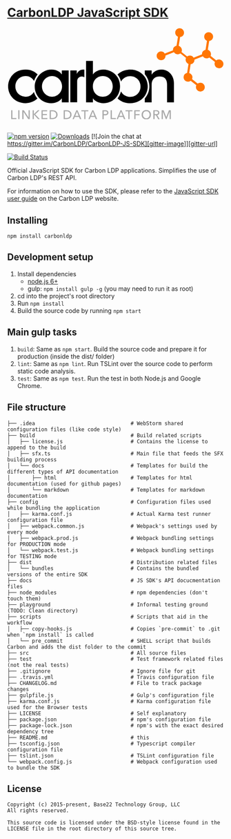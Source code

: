 # [CarbonLDP JavaScript SDK](http://carbonldp.com/)

<div align="center">
  <a href="http://carbonldp.com/" style="text-decoration: none;">
    <svg width="500" xmlns="http://www.w3.org/2000/svg" viewBox="0 0 329.8 139.4">
      <style>
        .st1{fill-rule:evenodd;clip-rule:evenodd}.st2{fill:#aaa}
      </style>
      <path d="M238.3 37.1c-.4-.3-.8-.6-1.2-.8-2.9-1.4-6.4-.7-8.3 1.8a6.62 6.62 0 0 0-1.4 4.9c.2 1.8 1.1 3.4 2.6 4.5.4.3.8.6 1.2.8 2.9 1.4 6.4.7 8.3-1.8 1.1-1.3 1.5-2.9 1.4-4.6l12.9-5.1c.4.6.9 1.2 1.5 1.7.4.3.8.6 1.2.8 2.4 1.2 5.1.9 7.1-.7l8.7 6.9c-1.3 2.7-.5 6.1 2 8.1.4.3.8.6 1.2.8l.6.3-2.1 13.7c-1.5.3-2.9 1.1-4 2.4-1.1 1.4-1.4 3.4-1.4 4.7-.1 1.1.6 2.3 1 3.1.4.7.9 1.2 1.5 1.7.4.3.8.6 1.2.8 2.4 1.2 5.1.9 7.1-.7l8.7 6.9c-1.3 2.7-.5 6.1 2 8.1.4.3.8.6 1.2.8 2.9 1.4 6.4.7 8.3-1.8 2.3-2.9 1.8-7.1-1.1-9.5-.4-.3-.8-.6-1.2-.8-2.4-1.2-5.1-.9-7.1.7l-8.7-6.9c.5-1.1.7-2.3.6-3.5-.2-1.8-1.1-3.4-2.6-4.5-.4-.3-.8-.6-1.2-.8-.4-.2-.7-.3-1.1-.4l2.2-13.6c1.7-.2 3.3-1 4.4-2.4 1.1-1.3 1.5-3 1.4-4.6l12.9-5.1c.4.6.9 1.2 1.5 1.7.4.3.8.6 1.2.8 2.4 1.2 5.1.9 7.1-.7l8.7 6.9c-1.3 2.7-.5 6.1 2 8.1.4.3.8.6 1.2.8 2.9 1.4 6.4.7 8.3-1.8 1.1-1.4 1.6-3.1 1.4-4.9-.2-1.8-1.1-3.4-2.6-4.5-.4-.3-.8-.6-1.2-.8-2.4-1.2-5.1-.9-7.1.7l-8.7-6.9c1.3-2.7.5-6.1-2-8.1-.4-.3-.8-.6-1.2-.8-.4-.2-.7-.3-1.1-.4l2.2-13.5c1.7-.2 3.4-1 4.5-2.4s1.6-3.1 1.4-4.9c-.2-1.8-1.1-3.4-2.6-4.5-.4-.3-.8-.6-1.2-.8-2.9-1.4-6.4-.7-8.3 1.8-2.3 2.9-1.8 7.1 1.1 9.5.4.3.8.6 1.2.8.2.1.4.1.5.2l-2.2 13.8c-1.5.3-2.9 1.1-4 2.3-1.1 1.3-1.6 3-1.4 4.7l-12.9 5.1c-.4-.7-.9-1.3-1.5-1.8-.4-.3-.8-.6-1.2-.8-2.4-1.2-5.1-.9-7.1.7l-8.7-6.9c1.3-2.7.5-6.1-2-8.1-.4-.3-.8-.6-1.2-.8-.4-.2-.7-.3-1.1-.4l2.2-13.5c1.7-.2 3.4-1 4.5-2.4 2.3-2.9 1.8-7.1-1.1-9.5-.4-.3-.8-.6-1.2-.8-2.9-1.4-6.4-.7-8.3 1.8a6.62 6.62 0 0 0-1.4 4.9c.2 1.8 1.1 3.4 2.5 4.5.4.3.8.6 1.2.8.2.1.4.1.5.2l-2.2 13.8c-1.5.3-2.9 1.1-4 2.3-1.1 1.3-1.6 3-1.4 4.7L239.5 39c-.1-.8-.6-1.4-1.2-1.9z" fill-rule="evenodd" clip-rule="evenodd" fill="#ff7604"/>
      <path class="st1" d="M44.9 107.6c-4.6 4.3-11 7.1-18 7.1C9.9 114.7 0 101.9 0 89c0-12.9 9.9-25.7 26.9-25.7 8 0 13.9 3 18.3 7.5-2.4 2.9-4.3 6.2-5.5 9.7h-.1c-2.8-4.3-6.7-7.3-12.7-7.3-9.2 0-15.8 7-15.8 15.8s6.6 15.8 15.8 15.8c5.7 0 9.8-2.9 12.6-7.2 1.1 3.6 2.9 7.1 5.4 10z"/>
      <path d="M82.2 113.4h10.5V64.7H82.2v5.9H82c-2.7-4.1-8.3-7.2-15.5-7.2-15.8 0-25.8 13.7-25.8 25.7 0 12.6 9.3 25.7 25.3 25.7 6.6 0 12.7-2.8 16-7.2h.2v5.8zM51.8 89c0-8.8 7-15.8 15.5-15.8 8.3 0 15.3 7 15.3 15.8s-7 15.8-15.3 15.8c-8.4 0-15.5-7-15.5-15.8z"/>
      <path class="st1" d="M220 70.8c2.9-4.5 8.3-7.4 14.9-7.4 10.3 0 18.9 8.6 18.9 20.6v29.4h-10.5V86.3c0-8.9-4.6-12.5-11.6-12.5-6.7 0-12 4.3-12 12.3v27.3h-10.5v-5.9c2.6-3 4.6-6.5 5.8-10.3 2.8-9.1.5-19.6-5.8-26.8v-5.8h10.5v6.1h.3v.1z"/>
      <path class="st1" d="M167.5 70.9c4.6-4.5 11.1-7.5 19.3-7.5 17 0 26.9 12.8 26.9 25.7 0 12.9-9.9 25.7-26.9 25.7-8.2 0-14.8-3-19.3-7.5 2.6-3.2 4.3-6.9 5.3-10.7 2.6 5 7.7 8.4 14.1 8.4 9.2 0 15.8-7 15.8-15.8s-6.6-15.8-15.8-15.8c-6.4 0-11.5 3.4-14.1 8.4-1-4.1-2.7-7.8-5.3-10.9z"/>
      <path d="M119.3 113.4h10.5v-5.9h.2c2.5 4 9.1 7.2 15.9 7.2 12.7 0 25.4-9.4 25.4-25.7 0-16.3-12.7-25.7-25.4-25.7-6.8 0-13.4 3.2-15.9 7.2h-.2V50.2h-10.5v63.2zM160.1 89c0 9.1-6.4 15.8-15.2 15.8-8.8 0-15.2-6.7-15.2-15.8 0-9.1 6.4-15.8 15.2-15.8 8.8 0 15.2 6.8 15.2 15.8z"/>
      <path class="st1" d="M105.2 70c1.7-4 5.3-6.6 9.6-6.6.7 0 1.3 0 1.9.1v11.6c-1-.8-2.8-1.3-3.8-1.3-3.8 0-7.2 2.9-7.2 7.3v32.2H95.2V64.7h9.9V70h.1z"/>
      <path class="st2" d="M6.6 137.4h6.1v1.7h-8v-13.6h1.9v11.9zM17.4 139.1h-1.9v-13.6h1.9v13.6zM31.2 136.4h.1v-10.9h1.9v13.6h-2.4L23.6 128v11.1h-2v-13.6h2.5l7.1 10.9zM39.4 131.5l6.1-6h2.6l-6.6 6.2 7 7.4h-2.7l-6.4-7.1v7.1h-1.9v-13.6h1.9v6zM53 137.4h7.1v1.7h-9v-13.6h8.7v1.6H53v4.1h6.4v1.7H53v4.5zM63.6 125.5h4.7c.9 0 1.7.1 2.6.4.9.3 1.7.7 2.4 1.2.7.6 1.3 1.3 1.7 2.1.4.9.7 1.9.7 3.1 0 1.2-.2 2.2-.7 3-.4.9-1 1.6-1.7 2.1-.7.6-1.5 1-2.4 1.2-.9.3-1.7.4-2.6.4h-4.7v-13.5zm1.9 11.9h2.4c.8 0 1.6-.1 2.3-.3.7-.2 1.3-.6 1.8-1s.9-1 1.2-1.6c.3-.6.4-1.4.4-2.2 0-.8-.1-1.6-.4-2.2-.3-.6-.7-1.2-1.2-1.6-.5-.4-1.1-.8-1.8-1-.7-.2-1.5-.3-2.3-.3h-2.4v10.2zM85 125.5h4.7c.9 0 1.7.1 2.6.4.9.3 1.7.7 2.4 1.2.7.6 1.3 1.3 1.7 2.1.4.9.7 1.9.7 3.1 0 1.2-.2 2.2-.7 3-.4.9-1 1.6-1.7 2.1-.7.6-1.5 1-2.4 1.2-.9.3-1.7.4-2.6.4H85v-13.5zm1.9 11.9h2.4c.8 0 1.6-.1 2.3-.3.7-.2 1.3-.6 1.8-1s.9-1 1.2-1.6c.3-.6.4-1.4.4-2.2 0-.8-.1-1.6-.4-2.2-.3-.6-.7-1.2-1.2-1.6-.5-.4-1.1-.8-1.8-1-.7-.2-1.5-.3-2.3-.3h-2.4v10.2zM100.7 139.1h-2.1l5.9-13.6h1.7l5.9 13.6h-2.2l-1.4-3.3H102l-1.3 3.3zm2.1-5h5.1l-2.5-6.4-2.6 6.4zM118.4 139.1h-1.9v-12h-4.4v-1.6h10.7v1.6h-4.4v12zM125 139.1h-2.1l5.9-13.6h1.7l5.8 13.6h-2.2l-1.4-3.3h-6.5l-1.2 3.3zm2-5h5.1l-2.5-6.4-2.6 6.4zM144.5 125.5h4.2c.7 0 1.4.1 2 .2.6.1 1.1.4 1.5.7.4.3.8.7 1 1.2.2.5.3 1 .3 1.7s-.1 1.3-.4 1.8c-.2.5-.6.9-1 1.2-.4.3-1 .5-1.6.7-.6.1-1.3.2-2 .2h-2.2v6h-1.9v-13.7h.1zm1.9 6h2c.5 0 .9 0 1.3-.1s.7-.2 1-.4c.3-.2.5-.4.7-.7.2-.3.2-.6.2-1s-.1-.8-.2-1c-.2-.3-.4-.5-.7-.7-.3-.2-.6-.3-1-.4-.4-.1-.8-.1-1.3-.1h-2.1v4.4h.1zM158.8 137.4h6.1v1.7h-8v-13.6h1.9v11.9zM168.2 139.1h-2.1l5.9-13.6h1.7l5.8 13.6h-2.2l-1.4-3.3h-6.5l-1.2 3.3zm2.1-5h5.1l-2.5-6.4-2.6 6.4zM185.9 139.1H184v-12h-4.3v-1.6h10.6v1.6h-4.4v12zM195 139.1h-1.9v-13.6h8.5v1.6H195v4.3h6.2v1.6H195v6.1zM218.7 132.3c0 1.1-.2 2-.5 2.9-.4.9-.9 1.6-1.5 2.3-.6.6-1.4 1.1-2.3 1.5-.9.4-1.8.5-2.9.5-1 0-2-.2-2.9-.5-.9-.4-1.6-.8-2.3-1.5-.6-.6-1.1-1.4-1.5-2.3-.4-.9-.5-1.8-.5-2.9 0-1.1.2-2 .5-2.9.4-.9.9-1.6 1.5-2.3.6-.6 1.4-1.1 2.3-1.5.9-.3 1.8-.5 2.9-.5 1 0 2 .2 2.9.5.9.3 1.6.8 2.3 1.5.6.6 1.1 1.4 1.5 2.3.3.8.5 1.8.5 2.9zm-2.1 0c0-.7-.1-1.4-.4-2.1-.2-.7-.6-1.2-1-1.7s-1-.9-1.6-1.2c-.6-.3-1.4-.4-2.1-.4-.8 0-1.5.1-2.1.4-.6.3-1.2.7-1.6 1.2-.4.5-.8 1.1-1 1.7-.2.7-.4 1.4-.4 2.1 0 .8.1 1.5.4 2.1.2.7.6 1.2 1 1.7s1 .9 1.6 1.2c.6.3 1.3.4 2.1.4s1.5-.1 2.1-.4c.6-.3 1.2-.7 1.6-1.2.4-.5.8-1.1 1-1.7.3-.7.4-1.4.4-2.1zM224.2 139.1h-1.9v-13.6h4.4c.7 0 1.3.1 1.9.2.6.1 1.1.3 1.5.6s.8.7 1 1.2c.3.5.4 1.1.4 1.8 0 1-.3 1.8-.9 2.4-.6.6-1.4 1-2.4 1.2l3.8 6.3h-2.3l-3.5-6.1h-2v6zm0-7.7h2.2c.4 0 .9 0 1.3-.1s.7-.2 1-.4c.3-.2.5-.4.7-.7s.2-.6.2-1-.1-.8-.2-1c-.2-.3-.4-.5-.7-.7-.3-.2-.6-.3-1-.4-.4-.1-.8-.1-1.2-.1h-2.3v4.4zM242.1 135.9l4-10.4h3v13.6h-1.9v-11.4l-4.6 11.4h-1.2l-4.5-11.4v11.4H235v-13.6h3l4.1 10.4z"/>
    </svg>
  </a>
  <br>
  <br>
</div>

[![npm version][npm-image]][npm-url]
[![Downloads][npm-downloads]][npm-url]
[![Join the chat at https://gitter.im/CarbonLDP/CarbonLDP-JS-SDK][gitter-image]][gitter-url]

[![Build Status][travis-image]][travis-url]

Official JavaScript SDK for Carbon LDP applications. Simplifies the use of Carbon LDP's REST API.

For information on how to use the SDK, please refer to the [JavaScript SDK user guide](https://carbonldp.com/documentation/v1.0.x/javascript-sdk/) on the Carbon LDP website.

## Installing

```
npm install carbonldp
```

## Development setup

1. Install dependencies
    - [node.js 6+](https://nodejs.org/en/)
    - gulp: `npm install gulp -g` (you may need to run it as root)
2. cd into the project's root directory
3. Run `npm install`
5. Build the source code by running `npm start`

## Main gulp tasks

1. `build`: Same as `npm start`. Build the source code and prepare it for production (inside the dist/ folder)
2. `lint`: Same as `npm lint`. Run TSLint over the source code to perform static code analysis.
3. `test`: Same as `npm test`. Run the test in both Node.js and Google Chrome.

## File structure

    ├── .idea                               # WebStorm shared configuration files (like code style)
    ├── build                               # Build related scripts
    │   ├── license.js                      # Contains the license to append to the build
    │   ├── sfx.ts                          # Main file that feeds the SFX building process
    │   └── docs                            # Templates for build the different types of API documentation
    │       ├── html                        # Templates for html documentation (used for github pages)
    │       └── markdown                    # Templates for markdown documentation
    ├── config                              # Configuration files used while bundling the application
    │   ├── karma.conf.js                   # Actual Karma test runner configuration file
    │   ├── webpack.common.js               # Webpack's settings used by every mode
    │   ├── webpack.prod.js                 # Webpack bundling settings for PRODUCTION mode
    │   └── webpack.test.js                 # Webpack bundling settings for TESTING mode
    ├── dist                                # Distribution related files
    │   └── bundles                         # Contains the bundled versions of the entire SDK
    ├── docs                                # JS SDK's API docucmentation files
    ├── node_modules                        # npm dependencies (don't touch them)
    ├── playground                          # Informal testing ground (TODO: Clean directory)
    ├── scripts                             # Scripts that aid in the workflow
    │   ├── copy-hooks.js                   # Copies `pre-commit` to .git when `npm install` is called 
    │   └── pre_commit                      # SHELL script that builds Carbon and adds the dist folder to the commit
    ├── src                                 # All source files
    ├── test                                # Test framework related files (not the real tests)
    ├── .gitignore                          # Ignore file for git
    ├── .travis.yml                         # Travis configuration file
    ├── CHANGELOG.md                        # File to track package changes
    ├── gulpfile.js                         # Gulp's configuration file
    ├── karma.conf.js                       # Karma configuration file used for the Browser tests
    ├── LICENSE                             # Self explanatory
    ├── package.json                        # npm's configuration file
    ├── package-lock.json                   # npm's with the exact desired dependency tree
    ├── README.md                           # this
    ├── tsconfig.json                       # Typescript compiler configuration file
    ├── tslint.json                         # TSLint configuration file
    └── webpack.config.js                   # Webpack configuration used to bundle the SDK

## License

	Copyright (c) 2015-present, Base22 Technology Group, LLC
	All rights reserved.

	This source code is licensed under the BSD-style license found in the
	LICENSE file in the root directory of this source tree.

[npm-image]: https://img.shields.io/npm/v/carbonldp.svg?style=flat-square
[npm-url]: https://npmjs.org/package/carbonldp
[npm-downloads]: https://img.shields.io/npm/dm/carbonldp.svg?style=flat-square
[gitter-image]: https://badges.gitter.im/CarbonLDP/CarbonLDP-JS-SDK.svg
[gitter-url]: https://gitter.im/CarbonLDP/CarbonLDP-JS-SDK?utm_source=badge&utm_medium=badge&utm_campaign=pr-badge&utm_content=badge
[travis-image]: https://travis-ci.org/CarbonLDP/carbonldp-js-sdk.svg
[travis-url]: https://travis-ci.org/CarbonLDP/carbonldp-js-sdk
